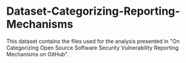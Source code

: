 # Dataset-Categorizing-Reporting-Mechanisms
This dataset contains the files used for the analysis presented in "On Categorizing Open Source Software Security Vulnerability Reporting Mechanisms on GitHub".
